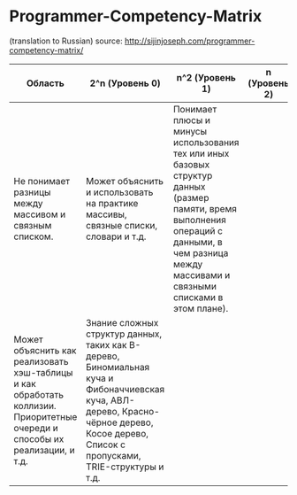 # Programmer-Competency-Matrix
(translation to Russian) source: http://sijinjoseph.com/programmer-competency-matrix/

|Область|2^n (Уровень 0)|n^2 (Уровень 1)|n (Уровень 2)|log(n) (Уровень 3)|Комментарии|
--- | --- | ---|--- | --- | ---
|Не понимает разницы между массивом и связным списком.| Может объяснить и использовать на практике массивы, связные списки, словари и т.д.|Понимает плюсы и минусы использования тех или иных базовых структур данных (размер памяти, время выполнения операций с данными, в чем разница между массивами и связными списками в этом плане).
Может объяснить как реализовать хэш-таблицы и как обработать коллизии. Приоритетные очереди и способы их реализации, и т.д.|Знание сложных структур данных, таких как B-дерево, Биномиальная куча и Фибоначчиевская куча, АВЛ-дерево, Красно-чёрное дерево, Косое дерево, Список с пропусками, TRIE-структуры и т.д.||




